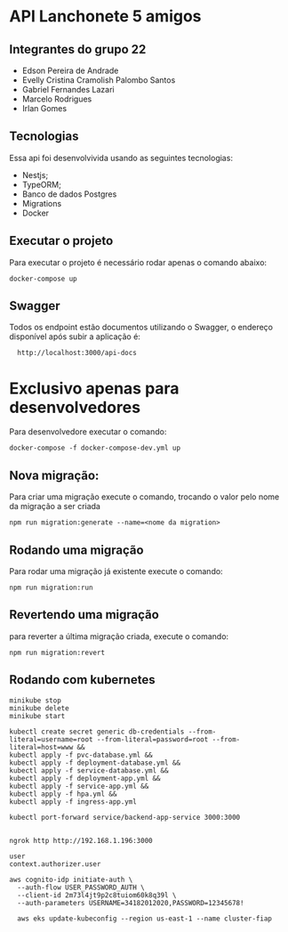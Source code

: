 # API Lanchonete 5 amigos

## Integrantes do grupo 22 
- Edson Pereira de Andrade
- Evelly Cristina Cramolish Palombo Santos 
- Gabriel Fernandes Lazari 
- Marcelo Rodrigues
- Irlan Gomes

## Tecnologias
Essa api foi desenvolvivida usando as seguintes tecnologias:
 - Nestjs;
 - TypeORM;
 - Banco de dados Postgres
 - Migrations
 - Docker


## Executar o projeto
Para executar o projeto é necessário rodar apenas o comando abaixo:

```
docker-compose up
```

## Swagger

Todos os endpoint estão documentos utilizando o Swagger, o endereço disponível após subir a aplicação é:

```
  http://localhost:3000/api-docs
```

# Exclusivo apenas para desenvolvedores
Para desenvolvedore executar o comando:

```
docker-compose -f docker-compose-dev.yml up
```

## Nova migração:
Para criar uma migração execute o comando, trocando o valor <nome da migration> pelo nome da migração a ser criada

```
npm run migration:generate --name=<nome da migration>
```

## Rodando uma migração
Para rodar uma migração já existente execute o comando:
```
npm run migration:run
```

## Revertendo uma migração
para reverter a última migração criada, execute o comando:
```
npm run migration:revert
```


## Rodando com kubernetes
```
minikube stop
minikube delete
minikube start

kubectl create secret generic db-credentials --from-literal=username=root --from-literal=password=root --from-literal=host=www &&
kubectl apply -f pvc-database.yml &&
kubectl apply -f deployment-database.yml &&
kubectl apply -f service-database.yml &&
kubectl apply -f deployment-app.yml &&
kubectl apply -f service-app.yml &&
kubectl apply -f hpa.yml &&
kubectl apply -f ingress-app.yml

kubectl port-forward service/backend-app-service 3000:3000
```
```

ngrok http http://192.168.1.196:3000

user
context.authorizer.user

aws cognito-idp initiate-auth \
  --auth-flow USER_PASSWORD_AUTH \
  --client-id 2m73l4jt9p2c8tuiom60k8q39l \
  --auth-parameters USERNAME=34182012020,PASSWORD=12345678!

  aws eks update-kubeconfig --region us-east-1 --name cluster-fiap